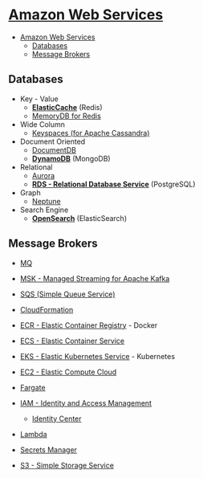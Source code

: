 # [Amazon Web Services](https://aws.amazon.com)

- [Amazon Web Services](#amazon-web-services)
  - [Databases](#databases)
  - [Message Brokers](#message-brokers)

## Databases

- Key - Value
  - [**ElasticCache**](https://aws.amazon.com/elasticache) (Redis)
  - [MemoryDB for Redis](https://aws.amazon.com/memorydb)
- Wide Column
  - [Keyspaces (for Apache Cassandra)](https://aws.amazon.com/keyspaces)
- Document Oriented
  - [DocumentDB](https://aws.amazon.com/documentdb)
  - [**DynamoDB**](https://aws.amazon.com/dynamodb) (MongoDB)
- Relational
  - [Aurora](https://aws.amazon.com/rds/aurora/)
  - [**RDS - Relational Database Service**](https://aws.amazon.com/rds) (PostgreSQL)
- Graph
  - [Neptune](https://aws.amazon.com/neptune/)
- Search Engine
  - [**OpenSearch**](https://aws.amazon.com/opensearch-service) (ElasticSearch)

## Message Brokers

- [MQ](https://aws.amazon.com/amazon-mq)
- [MSK - Managed Streaming for Apache Kafka](https://aws.amazon.com/msk)
- [SQS (Simple Queue Service)](https://aws.amazon.com/sqs/)

- [CloudFormation](https://aws.amazon.com/cloudformation)
- [ECR - Elastic Container Registry](https://aws.amazon.com/ecr) - Docker
- [ECS - Elastic Container Service](https://aws.amazon.com/ecs/)
- [EKS - Elastic Kubernetes Service](https://aws.amazon.com/eks) - Kubernetes
- [EC2 - Elastic Compute Cloud](https://aws.amazon.com/ec2/)
- [Fargate](https://aws.amazon.com/fargate/)
- [IAM - Identity and Access Management](https://aws.amazon.com/iam/)
  - [Identity Center](https://aws.amazon.com/iam/identity-center/)
- [Lambda](https://aws.amazon.com/lambda)
- [Secrets Manager](https://aws.amazon.com/secrets-manager)
- [S3 - Simple Storage Service](https://aws.amazon.com/s3)
